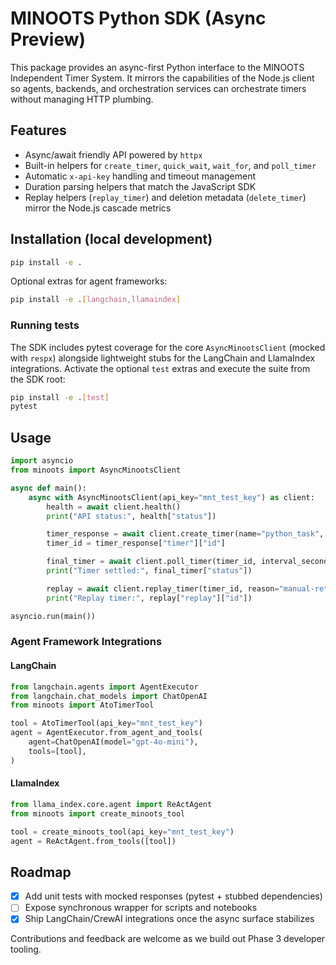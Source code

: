 # MINOOTS Python SDK (Async Preview)

This package provides an async-first Python interface to the MINOOTS Independent Timer System. It mirrors the capabilities of
the Node.js client so agents, backends, and orchestration services can orchestrate timers without managing HTTP plumbing.

## Features

- Async/await friendly API powered by `httpx`
- Built-in helpers for `create_timer`, `quick_wait`, `wait_for`, and `poll_timer`
- Automatic `x-api-key` handling and timeout management
- Duration parsing helpers that match the JavaScript SDK
- Replay helpers (`replay_timer`) and deletion metadata (`delete_timer`) mirror the Node.js cascade metrics

## Installation (local development)

```bash
pip install -e .
```

Optional extras for agent frameworks:

```bash
pip install -e .[langchain,llamaindex]
```

### Running tests

The SDK includes pytest coverage for the core `AsyncMinootsClient` (mocked with `respx`) alongside lightweight stubs for
the LangChain and LlamaIndex integrations. Activate the optional `test` extras and execute the suite from the SDK root:

```bash
pip install -e .[test]
pytest
```

## Usage

```python
import asyncio
from minoots import AsyncMinootsClient

async def main():
    async with AsyncMinootsClient(api_key="mnt_test_key") as client:
        health = await client.health()
        print("API status:", health["status"])

        timer_response = await client.create_timer(name="python_task", duration="45s")
        timer_id = timer_response["timer"]["id"]

        final_timer = await client.poll_timer(timer_id, interval_seconds=0.5)
        print("Timer settled:", final_timer["status"])

        replay = await client.replay_timer(timer_id, reason="manual-retry")
        print("Replay timer:", replay["replay"]["id"])

asyncio.run(main())
```

### Agent Framework Integrations

#### LangChain

```python
from langchain.agents import AgentExecutor
from langchain.chat_models import ChatOpenAI
from minoots import AtoTimerTool

tool = AtoTimerTool(api_key="mnt_test_key")
agent = AgentExecutor.from_agent_and_tools(
    agent=ChatOpenAI(model="gpt-4o-mini"),
    tools=[tool],
)
```

#### LlamaIndex

```python
from llama_index.core.agent import ReActAgent
from minoots import create_minoots_tool

tool = create_minoots_tool(api_key="mnt_test_key")
agent = ReActAgent.from_tools([tool])
```

## Roadmap

- [x] Add unit tests with mocked responses (pytest + stubbed dependencies)
- [ ] Expose synchronous wrapper for scripts and notebooks
- [x] Ship LangChain/CrewAI integrations once the async surface stabilizes

Contributions and feedback are welcome as we build out Phase 3 developer tooling.
